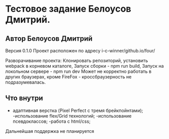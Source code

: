 # Тестовое задание Белоусов Дмитрий.
## Автор Белоусов Дмитрий

Версия 0.1.0
Проект расположен по адресу i-c-winner/github.io/four/

Разворачивание проекта: 
Клонировать репозиторий, установить webpack в корневом каталоге,
Запуск сборки - npm run build,
Запуск на локольном сервере - npm run dev
Может не корректно работать в других браузерах, кроме FireFox - кроссбраузерность не подразумевалась.

## Что внутри

- адаптивная верстка (Pixel Perfect с тремя брейкпойнтами);
-использование flex/Grid  технологий;
-использование псевдоклассов;
-работа с html/css;

Дальнейшая поддержка не планируется
